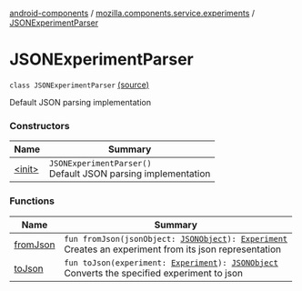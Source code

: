 [android-components](../../index.md) / [mozilla.components.service.experiments](../index.md) / [JSONExperimentParser](./index.md)

# JSONExperimentParser

`class JSONExperimentParser` [(source)](https://github.com/mozilla-mobile/android-components/blob/master/components/service/experiments/src/main/java/mozilla/components/service/experiments/JSONExperimentParser.kt#L19)

Default JSON parsing implementation

### Constructors

| Name | Summary |
|---|---|
| [&lt;init&gt;](-init-.md) | `JSONExperimentParser()`<br>Default JSON parsing implementation |

### Functions

| Name | Summary |
|---|---|
| [fromJson](from-json.md) | `fun fromJson(jsonObject: `[`JSONObject`](https://developer.android.com/reference/org/json/JSONObject.html)`): `[`Experiment`](../-experiment/index.md)<br>Creates an experiment from its json representation |
| [toJson](to-json.md) | `fun toJson(experiment: `[`Experiment`](../-experiment/index.md)`): `[`JSONObject`](https://developer.android.com/reference/org/json/JSONObject.html)<br>Converts the specified experiment to json |
